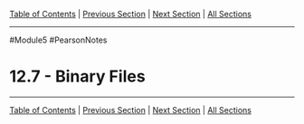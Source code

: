 [Table of Contents](/README.md) | [Previous Section](12.6%20-%20Focus%20on%20Software%20Engineering%20-%20Working%20with%20Multiple%20Files.md) | [Next Section](12.8%20-%20Creating%20Records%20with%20Structures.md) | [All Sections](/Module%205/Pearson%20Notes/)
***
#Module5 #PearsonNotes 
# 12.7 - Binary Files
***
[Table of Contents](/README.md) | [Previous Section](12.6%20-%20Focus%20on%20Software%20Engineering%20-%20Working%20with%20Multiple%20Files.md) | [Next Section](12.8%20-%20Creating%20Records%20with%20Structures.md) | [All Sections](/Module%205/Pearson%20Notes/)